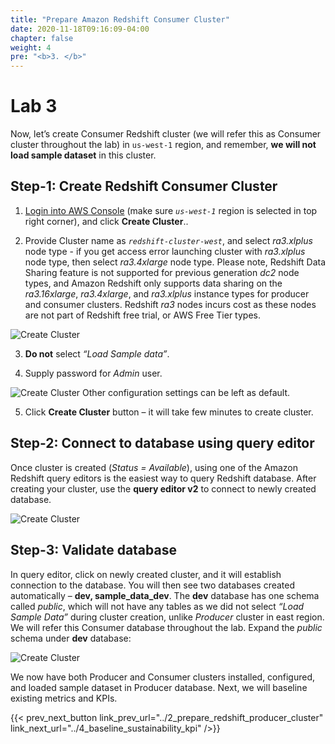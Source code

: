 ```yaml
---
title: "Prepare Amazon Redshift Consumer Cluster"
date: 2020-11-18T09:16:09-04:00
chapter: false
weight: 4
pre: "<b>3. </b>"
---
```


# Lab 3

Now, let’s create Consumer Redshift cluster (we will refer this as Consumer cluster throughout the lab) in `us-west-1` region, and remember, **we will not load sample dataset** in this cluster. 

## Step-1: Create Redshift Consumer Cluster

1. [Login into AWS Console](https://us-west-1.console.aws.amazon.com/redshiftv2/home?region=us-west-1#landing) (make sure _`us-west-1`_ region is selected in top right corner), and click **Create Cluster**..

2. Provide Cluster name as _`redshift-cluster-west`_, and select _ra3.xlplus_ node type - if you get access error launching cluster with _ra3.xlplus_ node type, then select _ra3.4xlarge_ node type. Please note, Redshift Data Sharing feature is not supported for previous generation _dc2_ node types, and Amazon Redshift only supports data sharing on the _ra3.16xlarge_, _ra3.4xlarge_, and _ra3.xlplus_ instance types for producer and consumer clusters. Redshift _ra3_ nodes incurs cost as these nodes are not part of Redshift free trial, or AWS Free Tier types.

![Create Cluster](/Sustainability/300_optimize_data_pattern_using_redshift_data_sharing/lab-3/images/create_cluster.png?classes=lab_picture_small)

3. **Do not** select _“Load Sample data”_. 

4. Supply password for _Admin_ user. 

![Create Cluster](/Sustainability/300_optimize_data_pattern_using_redshift_data_sharing/lab-3/images/sample_data.png?classes=lab_picture_small)
Other configuration settings can be left as default.

5. Click **Create Cluster** button – it will take few minutes to create cluster.

## Step-2: Connect to database using query editor

Once cluster is created (_Status = Available_), using one of the Amazon Redshift query editors is the easiest way to query Redshift database. After creating your cluster, use the **query editor v2** to connect to newly created database.

![Create Cluster](/Sustainability/300_optimize_data_pattern_using_redshift_data_sharing/lab-3/images/query_editor.png?classes=lab_picture_small)

## Step-3: Validate database
In query editor, click on newly created cluster, and it will establish connection to the database. You will then see two databases created automatically – **dev, sample_data_dev**. The **dev** database has one schema called _public_, which will not have any tables as we did not select _“Load Sample Data”_ during cluster creation, unlike _Producer_ cluster in east region. We will refer this Consumer database throughout the lab. Expand the _public_ schema under **dev** database:

![Create Cluster](/Sustainability/300_optimize_data_pattern_using_redshift_data_sharing/lab-3/images/query_editor-2.png)

We now have both Producer and Consumer clusters installed, configured, and loaded sample dataset in Producer database. Next, we will baseline existing metrics and KPIs.

{{< prev_next_button link_prev_url="../2_prepare_redshift_producer_cluster" link_next_url="../4_baseline_sustainability_kpi" />}}
